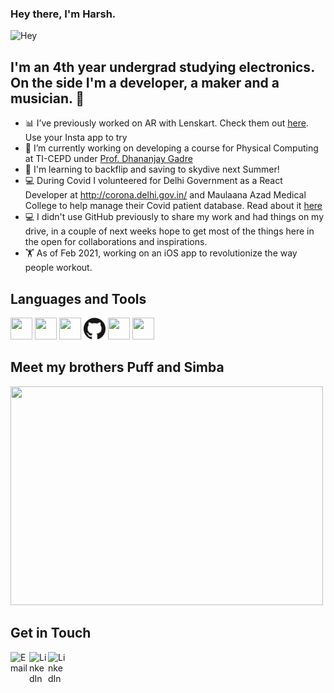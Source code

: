 ### Hey there, I'm Harsh.
![Hey](https://github.com/harshari4299/harshari4299/blob/master/HARSH_readmeGIF.gif)


## I'm an 4th year undergrad studying electronics. On the side I'm a developer, a maker and a musician. 👋
- 📊 I’ve previously worked on AR with Lenskart. Check them out [here](https://www.instagram.com/ar/2667111130205123/). Use your Insta app to try  
- 🔭 I’m currently working on developing a course for Physical Computing at TI-CEPD under [Prof. Dhananjay Gadre](http://www.dvgadre.com/)
- 🌱 I'm learning to backflip and saving to skydive next Summer!
- 💻 During Covid I volunteered for Delhi Government as a React Developer at http://corona.delhi.gov.in/ and Maulaana Azad Medical College to help manage their Covid patient database. Read about it [here](https://www.linkedin.com/posts/itsharshari_doctors-coronapandemic-coronawarriors-activity-6686302231144271872-ON_m)
- 💻 I didn't use GitHub previously to share my work and had things on my drive, in a couple of next weeks hope to get most of the things here in the open for collaborations and inspirations. 
- 🏋️ As of Feb 2021, working on an iOS app to revolutionize the way people workout. 

## Languages and Tools
<img src="https://github.com/harshari4299/harshari4299/blob/master/pythonPNG.png" width="35" height="35" /> <img src="https://github.com/harshari4299/harshari4299/blob/master/Screenshot%202020-09-21%20at%202.52.58%20PM.png" width="35" height="35" /> <img src="https://github.com/harshari4299/harshari4299/blob/master/Screenshot%202020-09-21%20at%202.54.30%20PM.png" width="35" height="35" /> <img src="https://raw.githubusercontent.com/github/explore/78df643247d429f6cc873026c0622819ad797942/topics/github/github.png" width="35" height="35" /> <img src="https://github.com/harshari4299/harshari4299/blob/master/Screenshot%202020-09-21%20at%202.55.47%20PM.png" width="35" height="35" /> <img 
src="https://github.com/harshari4299/harshari4299/blob/master/Screenshot%202020-09-21%20at%202.46.01%20PM.png" width="35" height="35" />

## Meet my brothers Puff and Simba
<img src="https://github.com/harshari4299/harshari4299/blob/master/Screenshot%202020-09-22%20at%205.31.24%20PM.png" width="500" height="350" />

## Get in Touch
[<img align="left" alt="Email" width="30px" src="https://image.flaticon.com/icons/png/512/281/281769.png" />][email]
[<img align="left" alt="LinkedIn" width="30px" src="https://cdn3.iconfinder.com/data/icons/inficons/512/linkedin.png" />][linkedin]
[<img align="left" alt="LinkedIn" width="30px" src="https://www.iconfinder.com/data/icons/social-media-2210/24/Instagram-512.png" />][instagram]

[email]: mailto:harshari4299@gmail.com
[linkedin]: https//:www.linkedin.com/in/itsharshari
[instagram]: https://www.instagram.com/itsharshari/


